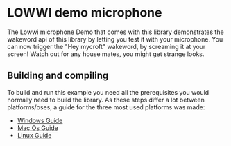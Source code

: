 # LOWWI demo microphone
The Lowwi microphone Demo that comes with this library demonstrates the wakeword api of this library by letting you test it with your microphone. You can now trigger the "Hey mycroft" wakeword, by screaming it at your screen! Watch out for any house mates, you might get strange looks. 

## Building and compiling
To build and run this example you need all the prerequisites you would normally need to build the library. As these steps differ a lot between platforms/oses, a guide for the three most used platforms was made:

- [Windows Guide](build_environment/usage_with_windows.md)
- [Mac Os Guide](build_environment/usage_with_mac.md)
- [Linux Guide](build_environment/usage_with_linux.md)
